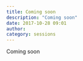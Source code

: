 ```yaml
---
title: Coming soon
description: "Coming soon"
date: 2017-10-28 09:01
author:
category: sessions
---
```

Coming soon
